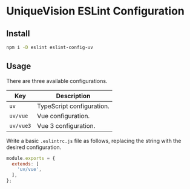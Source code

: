 # UniqueVision ESLint Configuration

## Install

```sh
npm i -D eslint eslint-config-uv
```

## Usage

There are three available configurations.

| Key | Description |
| --- | ----------- |
| `uv` | TypeScript configuration. |
| `uv/vue` | Vue configuration. |
| `uv/vue3` | Vue 3 configuration. |

Write a basic `.eslintrc.js` file as follows, replacing the string with the desired configuration.

```js
module.exports = {
  extends: [
    'uv/vue',
  ],
};
```
